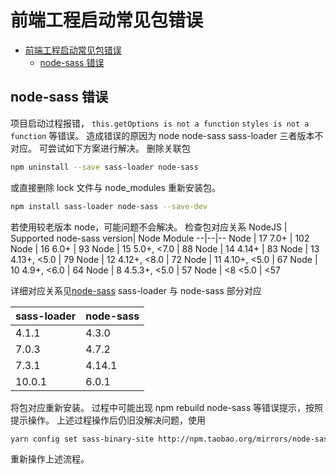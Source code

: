 # 前端工程启动常见包错误

<!-- @import "[TOC]" {cmd="toc" depthFrom=1 depthTo=6 orderedList=false} -->

<!-- code_chunk_output -->

- [前端工程启动常见包错误](#前端工程启动常见包错误)
  - [node-sass 错误](#node-sass-错误)

<!-- /code_chunk_output -->

## node-sass 错误

项目启动过程报错，
`this.getOptions is not a function`
`styles is not a function`
等错误。
造成错误的原因为
node node-sass sass-loader 三者版本不对应。
可尝试如下方案进行解决。
删除关联包

```sh
npm uninstall --save sass-loader node-sass
```

或直接删除 lock 文件与 node_modules
重新安装包。

```sh
npm install sass-loader node-sass --save-dev
```

若使用较老版本 node，可能问题不会解决。
检查包对应关系
NodeJS | Supported node-sass version| Node Module
--|--|--
Node | 17 7.0+ | 102
Node | 16 6.0+ | 93
Node | 15 5.0+, <7.0 | 88
Node | 14 4.14+ | 83
Node | 13 4.13+, <5.0 | 79
Node | 12 4.12+, <8.0 | 72
Node | 11 4.10+, <5.0 | 67
Node | 10 4.9+, <6.0 | 64
Node | 8 4.5.3+, <5.0 | 57
Node | <8 <5.0 | <57

详细对应关系见[node-sass](https://github.com/sass/node-sass)
sass-loader 与 node-sass 部分对应

| sass-loader | node-sass |
| ----------- | --------- |
| 4.1.1       | 4.3.0     |
| 7.0.3       | 4.7.2     |
| 7.3.1       | 4.14.1    |
| 10.0.1      | 6.0.1     |

将包对应重新安装。
过程中可能出现 npm rebuild node-sass 等错误提示，按照提示操作。
上述过程操作后仍旧没解决问题，使用

```sh
yarn config set sass-binary-site http://npm.taobao.org/mirrors/node-sass
```

重新操作上述流程。
